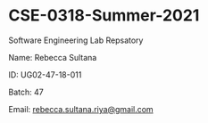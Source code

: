 # CSE-0318-Summer-2021
Software Engineering Lab Repsatory

Name: Rebecca Sultana

ID: UG02-47-18-011

Batch: 47

Email: rebecca.sultana.riya@gmail.com

